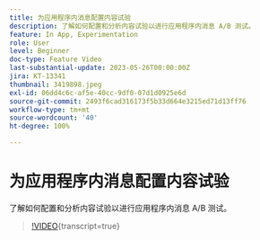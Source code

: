 ```yaml
---
title: 为应用程序内消息配置内容试验
description: 了解如何配置和分析内容试验以进行应用程序内消息 A/B 测试。
feature: In App, Experimentation
role: User
level: Beginner
doc-type: Feature Video
last-substantial-update: 2023-05-26T00:00:00Z
jira: KT-13341
thumbnail: 3419898.jpeg
exl-id: 06dd4c6c-af5e-40cc-9df0-07d1d0925e6d
source-git-commit: 2493f6cad316173f5b33d664e3215ed71d13ff76
workflow-type: tm+mt
source-wordcount: '40'
ht-degree: 100%

---
```


# 为应用程序内消息配置内容试验

了解如何配置和分析内容试验以进行应用程序内消息 A/B 测试。

>[!VIDEO](https://video.tv.adobe.com/v/3419898/?learn=on){transcript=true}
